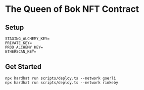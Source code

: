 # The Queen of Bok NFT Contract

## Setup

```
STAGING_ALCHEMY_KEY=
PRIVATE_KEY=
PROD_ALCHEMY_KEY=
ETHERSCAN_KEY=
```

## Get Started

```
npx hardhat run scripts/deploy.ts --network goerli
npx hardhat run scripts/deploy.ts --network rinkeby
```